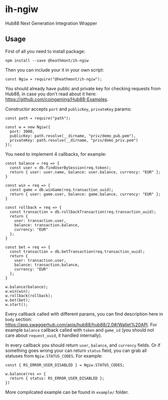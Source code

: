 # ih-ngiw

Hub88 Next Generation Integration Wrapper

## Usage

First of all you need to install package:

```
npm install --save @heathmont/ih-ngiw
```

Then you can include your it in your own script:

```
const Ngiw = require("@heathmont/ih-ngiw");
```

You should already have public and private key for checking requests from Hub88, in case you don't read about it here: https://github.com/coingaming/Hub88-Examples.

Constructor accepts `port` and `publicKey`, `privateKey` params:

```
const path = require("path");

const w = new Ngiw({
  port: 3000,
  publicKey: path.resolve(__dirname, "priv/demo_pub.pem"),
  privateKey: path.resolve(__dirname, "priv/demo_priv.pem")
});
```

You need to implement 4 callbacks, for example:

```
const balance = req => {
  const user = db.findUserBySession(req.token);
  return { user: user.name, balance: user.balance, currency: "EUR" };
}

const win = req => {
  const game = db.winGame(req.transaction_uuid);
  return { user: game.user, balance: game.balance, currency: "EUR" };
}

const rollback = req => {
  const transaction = db.rollbackTransaction(req.transaction_uuid);
  return {
    user: transaction.user,
    balance: transaction.balance,
    currency: "EUR"
  };
}

const bet = req => {
  const transaction = db.betTransaction(req.transaction_uuid);
  return {
    user: transaction.user,
    balance: transaction.balance,
    currency: "EUR"
  };
}

w.balance(balance);
w.win(win);
w.rollback(rollback);
w.bet(bet);
w.start();

```

Every callback called with different params, you can find description here in `body` section: https://app.swaggerhub.com/apis/hub88/hub88/2.0#/Wallet%20API. For example `balance` callback called with `token` and `game_id` (you should not care about `request_uuid`, it handled internally).

In every callback you should return `user`, `balance`, and `currency` fields. Or if something goes wrong your can return `status` field, you can grab all statuses from `Ngiw.STATUS_CODES`. For example:

```
const { RS_ERROR_USER_DISABLED } = Ngiw.STATUS_CODES;

w.balance(res => {
  return { status: RS_ERROR_USER_DISABLED };
})
```

More compilcated example can be found in `example/` folder.
